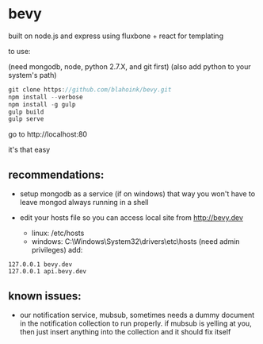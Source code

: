 bevy
=======

built on node.js and express
using fluxbone + react for templating

to use:

(need mongodb, node, python 2.7.X, and git first)
(also add python to your system's path)

```javascript
git clone https://github.com/blahoink/bevy.git
npm install --verbose
npm install -g gulp
gulp build
gulp serve
```
go to http://localhost:80

it's that easy

recommendations:
----------------

- setup mongodb as a service (if on windows)
that way you won't have to leave mongod always running in a shell

- edit your hosts file so you can access local site from http://bevy.dev
	- linux: /etc/hosts
	- windows: C:\Windows\System32\drivers\etc\hosts (need admin privileges)
add:
```
127.0.0.1 bevy.dev
127.0.0.1 api.bevy.dev
```

known issues:
-------------

- our notification service, mubsub, sometimes needs a dummy document
in the notification collection to run properly. if mubsub is yelling
at you, then just insert anything into the collection and it should
fix itself

